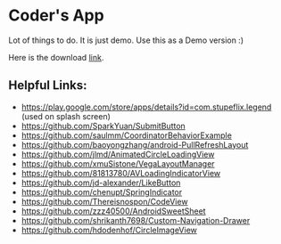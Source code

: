 # Coder's App

Lot of things to do. It is just demo. Use this as a Demo version :)

Here is the download [link](https://goo.gl/3EcE6Y).

## **Helpful Links:** 
			
- https://play.google.com/store/apps/details?id=com.stupeflix.legend (used on splash screen)
- https://github.com/SparkYuan/SubmitButton
- https://github.com/saulmm/CoordinatorBehaviorExample
- https://github.com/baoyongzhang/android-PullRefreshLayout
- https://github.com/jlmd/AnimatedCircleLoadingView
- https://github.com/xmuSistone/VegaLayoutManager
- https://github.com/81813780/AVLoadingIndicatorView
- https://github.com/jd-alexander/LikeButton
- https://github.com/chenupt/SpringIndicator
- https://github.com/Thereisnospon/CodeView
- https://github.com/zzz40500/AndroidSweetSheet
- https://github.com/shrikanth7698/Custom-Navigation-Drawer
- https://github.com/hdodenhof/CircleImageView
